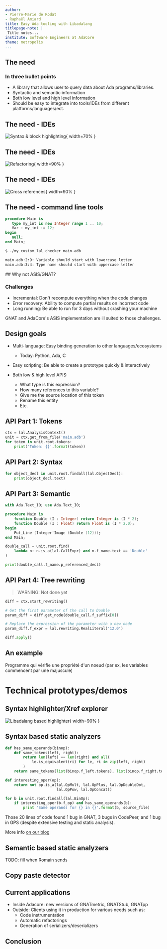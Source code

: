 ```yaml
---
author:
- Pierre-Marie de Rodat
- Raphaël Amiard
title: Easy Ada tooling with Libadalang
titlepage-note: |
 Title notes...
institute: Software Engineers at AdaCore
theme: metropolis
...
```


## The need

### In three bullet points

- A library that allows user to query data about Ada programs/libraries.
- Syntactic and semantic information
- Both low level and high level information
- Should be easy to integrate into tools/IDEs from different
  platforms/languages/ect.

## The need - IDEs

![Syntax & block highlighting](gps-block-highlighting.png){ width=70% }

## The need - IDEs

![Refactoring](fosdem-refactoring.png){ width=90% }

## The need - IDEs

![Cross references](fosdem-xrefs.png){ width=90% }

## The need - command line tools

```ada
procedure Main is
   type my_int is new Integer range 1 .. 10;
   Var : my_int := 12;
begin
   null;
end Main;
```

```bash
$ ./my_custom_lal_checker main.adb

main.adb:2:9: Variable should start with lowercase letter
main.adb:3:4: Type name should start with uppercase letter
```
## Why not ASIS/GNAT?

### Challenges

- Incremental: Don't recompute everything when the code changes
- Error recovery: Ability to compute partial results on incorrect code
- Long running: Be able to run for 3 days without crashing your machine

GNAT and AdaCore's ASIS implementation are ill suited to those challenges.

## Design goals

- Multi-language: Easy binding generation to other languages/ecosystems
    * Today: Python, Ada, C

- Easy scripting: Be able to create a prototype quickly & interactively

- Both low & high level APIS:
    * What type is this expression?
    * How many references to this variable?
    * Give me the source location of this token
    * Rename this entity
    * Etc.

## API Part 1: Tokens

```python
ctx = lal.AnalysisContext()
unit = ctx.get_from_file('main.adb')
for token in unit.root.tokens:
    print('Token: {}'.format(token))
```

## API Part 2: Syntax

```python
for object_decl in unit.root.findall(lal.ObjectDecl):
    print(object_decl.text)

```

## API Part 3: Semantic

```ada
with Ada.Text_IO; use Ada.Text_IO;

procedure Main is
    function Double (I : Integer) return Integer is (I * 2);
    function Double (I : Float) return Float is (I * 2.0);
begin
    Put_Line (Integer'Image (Double (12)));
end Main;
```

```python
double_call = unit.root.find(
    lambda n: n.is_a(lal.CallExpr) and n.f_name.text == 'Double'
)

print(double_call.f_name.p_referenced_decl)

```

## API Part 4: Tree rewriting

> WARNING: Not done yet

```python
diff = ctx.start_rewriting()

# Get the first parameter of the call to Double
param_diff = diff.get_node(double_call.f_suffix[0])

# Replace the expression of the parameter with a new node
param_diff.f_expr = lal.rewriting.RealLiteral('12.0')

diff.apply()
```

## An example

Programme qui vérifie une propriété d'un noeud (par ex, les variables
commencent par une majuscule)

# Technical prototypes/demos

## Syntax highlighter/Xref explorer

![Libadalang based highlighter](lal-highlight.png){ width=90% }

## Syntax based static analyzers

```python
def has_same_operands(binop):
    def same_tokens(left, right):
        return len(left) == len(right) and all(
            le.is_equivalent(ri) for le, ri in zip(left, right)
        )
    return same_tokens(list(binop.f_left.tokens), list(binop.f_right.tokens))

def interesting_oper(op):
    return not op.is_a(lal.OpMult, lal.OpPlus, lal.OpDoubleDot,
                       lal.OpPow, lal.OpConcat))

for b in unit.root.findall(lal.BinOp):
    if interesting_oper(b.f_op) and has_same_operands(b):
        print 'Same operands for {} in {}'.format(b, source_file)
```

Those 20 lines of code found 1 bug in GNAT, 3 bugs in CodePeer, and 1 bug in
GPS (despite extensive testing and static analysis).

More info [on our blog](http://blog.adacore.com/going-after-the-low-hanging-bug)

## Semantic based static analyzers

TODO: fill when Romain sends

## Copy paste detector

## Current applications

- Inside Adacore: new versions of GNATmetric, GNATStub, GNATpp
- Outside: Clients using it in production for various needs such as:
    * Code instrumentation
    * Automatic refactorings
    * Generation of serializers/deserializers

## Conclusion

